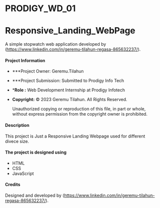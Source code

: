 
# PRODIGY_WD_01
# Responsive_Landing_WebPage

A simple stopwatch web application developed by (https://www.linkedin.com/in/geremu-tilahun-regasa-865632237/).

#### Project Information

- ***Project Owner: Geremu.Tilahun
- ***Project Submission: Submitted to Prodigy Info Tech
- ***Role :** Web Development Internship at Prodigy Infotech
- **Copyright:** © 2023 Geremu Tilahun. All Rights Reserved.
  
  Unauthorized copying or reproduction of this file, in part or whole,
  without express permission from the copyright owner is prohibited.

#### Description

This project is Just a Responsive Landing Webpage used for different divece size.


#### The project is designed using

- HTML
- CSS
- JavaScript


#### Credits

Designed and developed by (https://www.linkedin.com/in/geremu-tilahun-regasa-865632237/).
